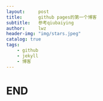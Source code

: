 ```yaml
---
layout:     post
title:      github pages的第一个博客
subtitle:   参考qiubaiying
author:     lwz
header-img: "img/stars.jpeg"
catalog: true
tags:
    - github
    - jekyll
    - 博客
---
```

# END
